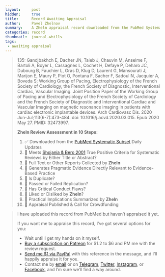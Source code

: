```yaml
---
layout:     post
hidden:     true
title:      Record Awaiting Appraisal
author:     Pavel Zhelnov
summary:    A Zheln appraisal record downloaded from the PubMed Systematic Subset daily updates.
categories: record
thumbnail:  journal-whills
tags:
 - awaiting appraisal
---
```


> 135: Gandjbakhch E, Dacher JN, Taieb J, Chauvin M, Anselme F, Bartoli A, Boyer L, Cassagnes L, Cochet H, Defaye P, Deharo JC, Dubourg B, Fauchier L, Gras D, Klug D, Laurent G, Mansourati J, Marijon E, Maury P, Piot O, Pontana F, Sacher F, Sadoul N, Jacquier A, Boveda S; Working Group of Pacing, Electrophysiology of the French Society of Cardiology, the French Society of Diagnostic, Interventional Cardiac, Vascular Imaging. Joint Position Paper of the Working Group of Pacing and Electrophysiology of the French Society of Cardiology and the French Society of Diagnostic and Interventional Cardiac and Vascular Imaging on magnetic resonance imaging in patients with cardiac electronic implantable devices. Arch Cardiovasc Dis. 2020 Jun-Jul;113(6-7):473-484. doi: 10.1016/j.acvd.2020.03.015. Epub 2020 May 27. PMID: 32473997.
>
> **Zheln Review Assessment in 10 Steps:**
>
> 1. ✅ Downloaded from the [PubMed Systematic Subset](https://p1m.org/ssb) Daily Updates
> 2. 🔄 Meets [Shojania & Bero 2001](https://www.researchgate.net/publication/11820967_Taking_Advantage_of_the_Explosion_of_Systematic_Reviews_An_Efficient_MEDLINE_Search_Strategy) True Positive Criteria for Systematic Reviews by Either Title or Abstract?
> 3. 🔄 Full Text or Other Reports Collected by **Zheln**
> 4. 🔄 Generates Pragmatic Evidence Directly Relevant to Evidence-Based Practice
> 5. 🔄 Is Duplicate?
> 6. 🔄 Passed or Failed Replication?
> 7. 🔄 Has Critical Conduct Flaws?
> 8. 🔄 Liked or Disliked by **Zheln**?
> 9. 🔄 Practical Implications Summarized by **Zheln**
> 10. 🔄 Appraisal Published & Call for Crowdfunding

> I have uploaded this record from PubMed but haven’t appraised it yet.
>
> If you want me to appraise this record, I’ve got several options for you:
> * Wait until I get my hands on it myself.
> * [Buy a subscription on Patreon](https://patreon.com/zheln) for $1.2 to $6 and PM me with the review request.
> * [Send me $1 via PayPal](https://paypal.me/pjelnov) with this reference in the message, and I’ll happily appraise it for you.
> * Contact me by [email](mailto:pavel@zheln.com) or on [Telegram](https://t.me/drzhelnov), [Twitter](https://twitter.com/drzhelnov), [Instagram](https://instagram.com/igzheln), or [Facebook](https://facebook.com/drzhelnov), and I’m sure we’ll find a way around.
